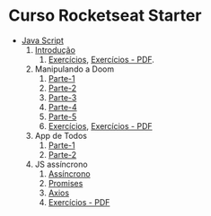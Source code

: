 # Curso Rocketseat Starter

* [Java Script](rocketseat_curso_js/)
    1. [Introdução](rocketseat_curso_js/1_introducao_js.html)
        1. [Exercícios](rocketseat_curso_js/1_introducao_js_exercicios.html), [Exercícios - PDF](rocketseat_curso_js/1_introducao_js_exercicios.pdf). 
    1. Manipulando a Doom
        1. [Parte-1](rocketseat_curso_js/2_manipulando_doom_1.html)
        1. [Parte-2](rocketseat_curso_js/2_manipulando_doom_2.html)
        1. [Parte-3](rocketseat_curso_js/2_manipulando_doom_3.html)
        1. [Parte-4](rocketseat_curso_js/2_manipulando_doom_4.html)
        1. [Parte-5](rocketseat_curso_js/2_manipulando_doom_5.html)
        1. [Exercícios](rocketseat_curso_js/2_manipulando_doom_exercicios.html), [Exercícios - PDF](rocketseat_curso_js/2_manipulando_doom_exercicios.pdf)
    1. App de Todos
        1. [Parte-1](rocketseat_curso_js/3_app_de_to_do_1.html)
        1. [Parte-2](rocketseat_curso_js/3_app_de_to_do_2.html)
    1. JS assíncrono
        1. [Assíncrono](rocketseat_curso_js/4_js_assincrono.html)
        1. [Promises](rocketseat_curso_js/4_js_promises.html)
        1. [Axios](rocketseat_curso_js/4_js_axios.html)
        1. [Exercícios - PDF](rocketseat_curso_js/4_js_assincrono.pdf)
        
    
